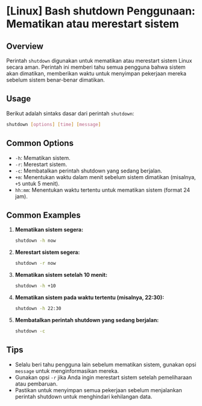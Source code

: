 # [Linux] Bash shutdown Penggunaan: Mematikan atau merestart sistem

## Overview
Perintah `shutdown` digunakan untuk mematikan atau merestart sistem Linux secara aman. Perintah ini memberi tahu semua pengguna bahwa sistem akan dimatikan, memberikan waktu untuk menyimpan pekerjaan mereka sebelum sistem benar-benar dimatikan.

## Usage
Berikut adalah sintaks dasar dari perintah `shutdown`:

```bash
shutdown [options] [time] [message]
```

## Common Options
- `-h`: Mematikan sistem.
- `-r`: Merestart sistem.
- `-c`: Membatalkan perintah shutdown yang sedang berjalan.
- `+m`: Menentukan waktu dalam menit sebelum sistem dimatikan (misalnya, `+5` untuk 5 menit).
- `hh:mm`: Menentukan waktu tertentu untuk mematikan sistem (format 24 jam).

## Common Examples
1. **Mematikan sistem segera:**
   ```bash
   shutdown -h now
   ```

2. **Merestart sistem segera:**
   ```bash
   shutdown -r now
   ```

3. **Mematikan sistem setelah 10 menit:**
   ```bash
   shutdown -h +10
   ```

4. **Mematikan sistem pada waktu tertentu (misalnya, 22:30):**
   ```bash
   shutdown -h 22:30
   ```

5. **Membatalkan perintah shutdown yang sedang berjalan:**
   ```bash
   shutdown -c
   ```

## Tips
- Selalu beri tahu pengguna lain sebelum mematikan sistem, gunakan opsi `message` untuk menginformasikan mereka.
- Gunakan opsi `-r` jika Anda ingin merestart sistem setelah pemeliharaan atau pembaruan.
- Pastikan untuk menyimpan semua pekerjaan sebelum menjalankan perintah shutdown untuk menghindari kehilangan data.